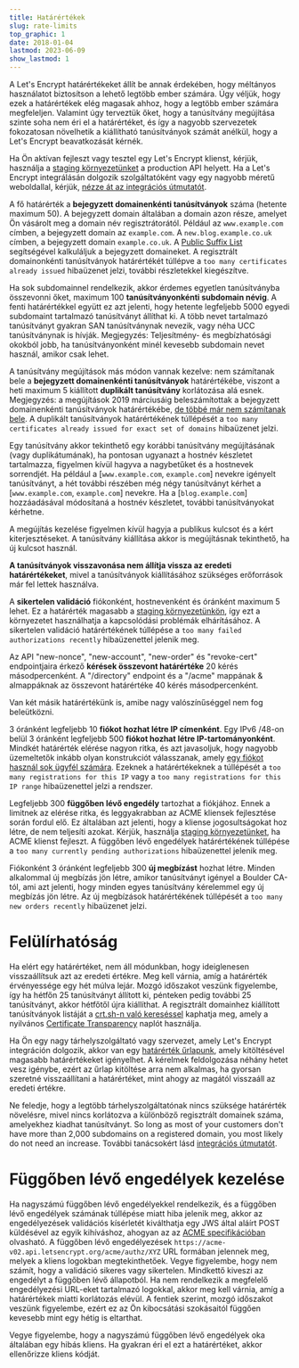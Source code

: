 ```yaml
---
title: Határértékek
slug: rate-limits
top_graphic: 1
date: 2018-01-04
lastmod: 2023-06-09
show_lastmod: 1
---
```



A Let's Encrypt határértékeket állít be annak érdekében, hogy méltányos használatot biztosítson a lehető legtöbb ember számára. Úgy véljük, hogy ezek a határértékek elég magasak ahhoz, hogy a legtöbb ember számára megfeleljen. Valamint úgy terveztük őket, hogy a tanúsítvány megújítása szinte soha nem éri el a határértéket, és így a nagyobb szervezetek fokozatosan növelhetik a kiállítható tanúsítványok számát anélkül, hogy a Let's Encrypt beavatkozását kérnék.

Ha Ön aktívan fejleszt vagy tesztel egy Let's Encrypt klienst, kérjük, használja a [staging környezetünket](/docs/staging-environment) a production API helyett. Ha a Let's Encrypt integrálásán dolgozik szolgáltatóként vagy egy nagyobb méretű weboldallal, kérjük, [nézze át az integrációs útmutatót](/docs/integration-guide).

A fő határérték a <a id="certificates-per-registered-domain"></a>**bejegyzett domainenkénti tanúsítványok** száma (hetente maximum 50). A bejegyzett domain általában a domain azon része, amelyet Ön vásárolt meg a domain név regisztrátorától. Például az `www.example.com` címben, a bejegyzett domain az `example.com`. A `new.blog.example.co.uk` címben, a bejegyzett domain `example.co.uk`. A [Public Suffix List](https://publicsuffix.org) segítségével kalkuláljuk a bejegyzett domaineket. A regisztrált domainonkénti tanúsítványok határértékét túllépve a `too many certificates already issued` hibaüzenet jelzi, további részletekkel kiegészítve.

Ha sok subdomainnel rendelkezik, akkor érdemes egyetlen tanúsítványba összevonni őket, maximum 100 <a id="names-per-certificate"></a>**tanúsítványonkénti subdomain névig**. A fenti határértékkel együtt ez azt jelenti, hogy hetente legfeljebb 5000 egyedi subdomaint tartalmazó tanúsítványt állíthat ki. A több nevet tartalmazó tanúsítványt gyakran SAN tanúsítványnak nevezik, vagy néha UCC tanúsítványnak is hívják. Megjegyzés: Teljesítmény- és megbízhatósági okokból jobb, ha tanúsítványonként minél kevesebb subdomain nevet használ, amikor csak lehet.

A tanúsítvány megújítások más módon vannak kezelve: nem számítanak bele a **bejegyzett domainenkénti tanúsítványok** határértékébe, viszont a heti maximum 5 kiállított **duplikált tanúsítvány** korlátozása alá esnek. Megjegyzés: a megújítások 2019 márciusáig beleszámítottak a bejegyzett domainenkénti tanúsítványok határértékébe, [de többé már nem számítanak bele](https://community.letsencrypt.org/t/rate-limits-fixing-certs-per-name-rate-limit-order-of-operations-gotcha/88189). A duplikált tanúsítványok határértékének túllépését a `too many certificates already issued for exact set of domains` hibaüzenet jelzi.

Egy tanúsítvány akkor tekinthető egy korábbi tanúsítvány megújításának (vagy duplikátumának), ha pontosan ugyanazt a hostnév készletet tartalmazza, figyelmen kívül hagyva a nagybetűket és a hostnevek sorrendjét.  Ha például a [`www.example.com`, `example.com`] nevekre igényelt tanúsítványt, a hét további részében még négy tanúsítványt kérhet a [`www.example.com`, `example.com`] nevekre. Ha a [`blog.example.com`] hozzáadásával módosítaná a hostnév készletet, további tanúsítványokat kérhetne.

A megújítás kezelése figyelmen kívül hagyja a publikus kulcsot és a kért kiterjesztéseket. A tanúsítvány kiállítása akkor is megújításnak tekinthető, ha új kulcsot használ.

**A tanúsítványok visszavonása nem állítja vissza az eredeti határértékeket**, mivel a tanúsítványok kiállításához szükséges erőforrások már fel lettek használva.

A <a id="failed-validations"></a>**sikertelen validáció** fiókonként, hostnevenként és óránként maximum 5 lehet. Ez a határérték magasabb a [staging környezetünkön](/docs/staging-environment), így ezt a környezetet használhatja a kapcsolódási problémák elhárításához. A sikertelen validáció határértékének túllépése a `too many failed authorizations recently` hibaüzenettel jelenik meg.

Az API "new-nonce", "new-account", "new-order" és "revoke-cert" endpointjaira érkező <a
id="overall-requests"></a>**kérések összevont határértéke** 20 kérés másodpercenként. A "/directory" endpoint és a "/acme" mappának & almappáknak az összevont határértéke 40 kérés másodpercenként.

Van két másik határértékünk is, amibe nagy valószínűséggel nem fog beleütközni.

3 óránként legfeljebb 10 <a id="accounts-per-ip-address"></a>**fiókot hozhat létre IP címenként**. Egy IPv6 /48-on belül 3 óránként legfeljebb 500 **fiókot hozhat létre IP-tartományonként**. Mindkét határérték elérése nagyon ritka, és azt javasoljuk, hogy nagyobb üzemeltetők inkább olyan konstrukciót válasszanak, amely [egy fiókot használ sok ügyfél számára](/docs/integration-guide). Ezeknek a határértékeknek a túllépését a `too many registrations for this IP` vagy a `too many registrations for this IP range` hibaüzenettel jelzi a rendszer.

Legfeljebb 300 <a id="pending-authorizations"></a>**függőben lévő engedély** tartozhat a fiókjához. Ennek a limitnek az elérése ritka, és leggyakrabban az ACME kliensek fejlesztése során fordul elő. Ez általában azt jelenti, hogy a kliense jogosultságokat hoz létre, de nem teljesíti azokat. Kérjük, használja [staging környezetünket](/docs/staging-environment), ha ACME klienst fejleszt. A függőben lévő engedélyek határértékének túllépése a `too many currently pending authorizations` hibaüzenettel jelenik meg.

Fiókonként 3 óránként legfeljebb 300 <a
id="new-orders"></a>**új megbízást** hozhat létre. Minden alkalommal új megbízás jön létre, amikor tanúsítványt igényel a Boulder CA-tól, ami azt jelenti, hogy minden egyes tanúsítvány kérelemmel egy új megbízás jön létre. Az új megbízások határértékének túllépését a `too many new orders recently` hibaüzenet jelzi.

# <a id="overrides"></a>Felülírhatóság

Ha elért egy határértéket, nem áll módunkban, hogy ideiglenesen visszaállítsuk azt az eredeti értékre. Meg kell várnia, amíg a határérték érvényessége egy hét múlva lejár. Mozgó időszakot veszünk figyelembe, így ha hétfőn 25 tanúsítványt állított ki, pénteken pedig további 25 tanúsítványt, akkor hétfőtől újra kiállíthat. A regisztrált domainhez kiállított tanúsítványok listáját a [crt.sh-n való kereséssel](https://crt.sh) kaphatja meg, amely a nyilvános [Certificate Transparency](https://www.certificate-transparency.org) naplót használja.

Ha Ön egy nagy tárhelyszolgáltató vagy szervezet, amely Let's Encrypt integráción dolgozik, akkor van egy [határérték űrlapunk](https://isrg.formstack.com/forms/rate_limit_adjustment_request), amely kitöltésével magasabb határértékeket igényelhet. A kérelmek feldolgozása néhány hetet vesz igénybe, ezért az űrlap kitöltése arra nem alkalmas, ha gyorsan szeretné visszaállítani a határértéket, mint ahogy az magától visszaáll az eredeti értékre.

Ne feledje, hogy a legtöbb tárhelyszolgáltatónak nincs szüksége határérték növelésre, mivel nincs korlátozva a különböző regisztrált domainek száma, amelyekhez kiadhat tanúsítványt. So long as most of your customers don't have more than 2,000 subdomains on a registered domain, you most likely do not need an increase. További tanácsokért lásd [integrációs útmutatót](/docs/integration-guide).

# <a id="clearing-pending"></a>Függőben lévő engedélyek kezelése

Ha nagyszámú függőben lévő engedélyekkel rendelkezik, és a függőben lévő engedélyek számának túllépése miatt hiba jelenik meg, akkor az engedélyezések validációs kísérletét kiválthatja egy JWS által aláírt POST küldésével az egyik kihíváshoz, ahogyan az az [ACME specifikációban](https://tools.ietf.org/html/rfc8555#section-7.5.1) olvasható. A függőben lévő engedélyezések `https://acme-v02.api.letsencrypt.org/acme/authz/XYZ` URL formában jelennek meg, melyek a kliens logokban megtekinthetőek. Vegye figyelembe, hogy nem számít, hogy a validáció sikeres vagy sikertelen. Mindkettő kiveszi az engedélyt a függőben lévő állapotból. Ha nem rendelkezik a megfelelő engedélyezési URL-eket tartalmazó logokkal, akkor meg kell várnia, amíg a határértékek miatti korlátozás elévül. A fentiek szerint, mozgó időszakot veszünk figyelembe, ezért ez az Ön kibocsátási szokásaitól függően kevesebb mint egy hétig is eltarthat.

Vegye figyelembe, hogy a nagyszámú függőben lévő engedélyek oka általában egy hibás kliens. Ha gyakran éri el ezt a határértéket, akkor ellenőrizze kliens kódját.
